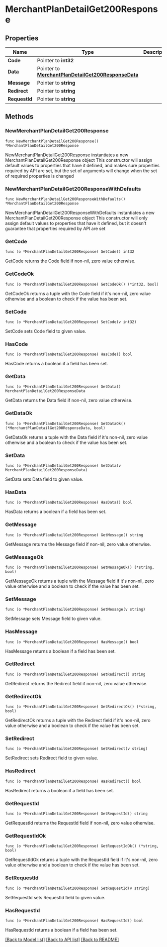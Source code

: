 # MerchantPlanDetailGet200Response

## Properties

Name | Type | Description | Notes
------------ | ------------- | ------------- | -------------
**Code** | Pointer to **int32** |  | [optional] 
**Data** | Pointer to [**MerchantPlanDetailGet200ResponseData**](MerchantPlanDetailGet200ResponseData.md) |  | [optional] 
**Message** | Pointer to **string** |  | [optional] 
**Redirect** | Pointer to **string** |  | [optional] 
**RequestId** | Pointer to **string** |  | [optional] 

## Methods

### NewMerchantPlanDetailGet200Response

`func NewMerchantPlanDetailGet200Response() *MerchantPlanDetailGet200Response`

NewMerchantPlanDetailGet200Response instantiates a new MerchantPlanDetailGet200Response object
This constructor will assign default values to properties that have it defined,
and makes sure properties required by API are set, but the set of arguments
will change when the set of required properties is changed

### NewMerchantPlanDetailGet200ResponseWithDefaults

`func NewMerchantPlanDetailGet200ResponseWithDefaults() *MerchantPlanDetailGet200Response`

NewMerchantPlanDetailGet200ResponseWithDefaults instantiates a new MerchantPlanDetailGet200Response object
This constructor will only assign default values to properties that have it defined,
but it doesn't guarantee that properties required by API are set

### GetCode

`func (o *MerchantPlanDetailGet200Response) GetCode() int32`

GetCode returns the Code field if non-nil, zero value otherwise.

### GetCodeOk

`func (o *MerchantPlanDetailGet200Response) GetCodeOk() (*int32, bool)`

GetCodeOk returns a tuple with the Code field if it's non-nil, zero value otherwise
and a boolean to check if the value has been set.

### SetCode

`func (o *MerchantPlanDetailGet200Response) SetCode(v int32)`

SetCode sets Code field to given value.

### HasCode

`func (o *MerchantPlanDetailGet200Response) HasCode() bool`

HasCode returns a boolean if a field has been set.

### GetData

`func (o *MerchantPlanDetailGet200Response) GetData() MerchantPlanDetailGet200ResponseData`

GetData returns the Data field if non-nil, zero value otherwise.

### GetDataOk

`func (o *MerchantPlanDetailGet200Response) GetDataOk() (*MerchantPlanDetailGet200ResponseData, bool)`

GetDataOk returns a tuple with the Data field if it's non-nil, zero value otherwise
and a boolean to check if the value has been set.

### SetData

`func (o *MerchantPlanDetailGet200Response) SetData(v MerchantPlanDetailGet200ResponseData)`

SetData sets Data field to given value.

### HasData

`func (o *MerchantPlanDetailGet200Response) HasData() bool`

HasData returns a boolean if a field has been set.

### GetMessage

`func (o *MerchantPlanDetailGet200Response) GetMessage() string`

GetMessage returns the Message field if non-nil, zero value otherwise.

### GetMessageOk

`func (o *MerchantPlanDetailGet200Response) GetMessageOk() (*string, bool)`

GetMessageOk returns a tuple with the Message field if it's non-nil, zero value otherwise
and a boolean to check if the value has been set.

### SetMessage

`func (o *MerchantPlanDetailGet200Response) SetMessage(v string)`

SetMessage sets Message field to given value.

### HasMessage

`func (o *MerchantPlanDetailGet200Response) HasMessage() bool`

HasMessage returns a boolean if a field has been set.

### GetRedirect

`func (o *MerchantPlanDetailGet200Response) GetRedirect() string`

GetRedirect returns the Redirect field if non-nil, zero value otherwise.

### GetRedirectOk

`func (o *MerchantPlanDetailGet200Response) GetRedirectOk() (*string, bool)`

GetRedirectOk returns a tuple with the Redirect field if it's non-nil, zero value otherwise
and a boolean to check if the value has been set.

### SetRedirect

`func (o *MerchantPlanDetailGet200Response) SetRedirect(v string)`

SetRedirect sets Redirect field to given value.

### HasRedirect

`func (o *MerchantPlanDetailGet200Response) HasRedirect() bool`

HasRedirect returns a boolean if a field has been set.

### GetRequestId

`func (o *MerchantPlanDetailGet200Response) GetRequestId() string`

GetRequestId returns the RequestId field if non-nil, zero value otherwise.

### GetRequestIdOk

`func (o *MerchantPlanDetailGet200Response) GetRequestIdOk() (*string, bool)`

GetRequestIdOk returns a tuple with the RequestId field if it's non-nil, zero value otherwise
and a boolean to check if the value has been set.

### SetRequestId

`func (o *MerchantPlanDetailGet200Response) SetRequestId(v string)`

SetRequestId sets RequestId field to given value.

### HasRequestId

`func (o *MerchantPlanDetailGet200Response) HasRequestId() bool`

HasRequestId returns a boolean if a field has been set.


[[Back to Model list]](../README.md#documentation-for-models) [[Back to API list]](../README.md#documentation-for-api-endpoints) [[Back to README]](../README.md)


